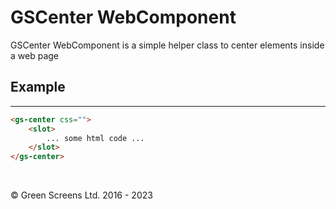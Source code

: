 # GSCenter WebComponent

GSCenter WebComponent is a simple helper class to center elements inside a web page

## Example
---

```html
<gs-center css="">
    <slot>
        ... some html code ...
    </slot>
</gs-center>
```

<br>

&copy; Green Screens Ltd. 2016 - 2023
